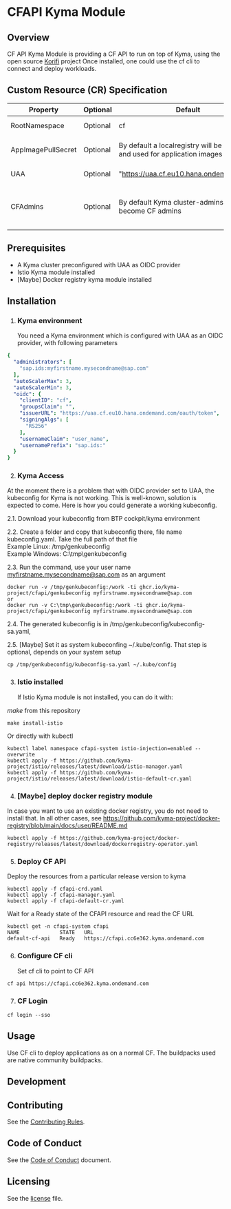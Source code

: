 # CFAPI Kyma Module

## Overview
CF API Kyma Module is providing a CF API to run on top of Kyma, using the open source [Korifi](https://github.com/cloudfoundry/korifi) project
Once installed, one could use the cf cli to connect and deploy workloads. 

## Custom Resource (CR) Specification
| Property | Optional | Default | Description |
|-----|-----|-----|-----|
| RootNamespace | Optional | cf | Root namespace for CF resources |
| AppImagePullSecret | Optional | By default a localregistry will be deployed and used for application images | Dockerregistry secret pointing to a custom docker registry |
| UAA | Optional | "https://uaa.cf.eu10.hana.ondemand.com" |  UAA URL to be used for authentication |
| CFAdmins | Optional | By default Kyma cluster-admins will become CF admins | List of users, which will become CF administrators.A user is expected in format sap.ids:\<sap email\> example sap.ids:samir.zeort@sap.com  |


## Prerequisites
* A Kyma cluster preconfigured with UAA as OIDC provider
* Istio Kyma module installed
* [Maybe] Docker registry kyma module installed

## Installation
1. ### Kyma environment ###

    You need a Kyma environment which is configured with UAA as an OIDC provider, with following parameters
``` yaml
{
  "administrators": [
    "sap.ids:myfirstname.mysecondname@sap.com"
  ],
  "autoScalerMax": 3,
  "autoScalerMin": 3,
  "oidc": {
    "clientID": "cf",
    "groupsClaim": "",
    "issuerURL": "https://uaa.cf.eu10.hana.ondemand.com/oauth/token",
    "signingAlgs": [
      "RS256"
    ],
    "usernameClaim": "user_name",
    "usernamePrefix": "sap.ids:"
  }
}
```
2. ### Kyma Access ###
At the moment there is a problem that with OIDC provider set to UAA, the kubeconfig for Kyma is not working. This is well-known, solution is expected to come. 
Here is how you could generate a working kubeconfig.

2.1. Download your kubeconfig from BTP cockpit/kyma environment

2.2. Create a folder and copy that kubeconfig there, file name kubeconfig.yaml. Take the full path of that file <br>
Example Linux: /tmp/genkubeconfig<br>
Example Windows: C:\tmp\genkubeconfig<br>

2.3. Run the command, use your user name myfirstname.mysecondname@sap.com as an argument
```
docker run -v /tmp/genkubeconfig:/work -ti ghcr.io/kyma-project/cfapi/genkubeconfig myfirstname.mysecondname@sap.com
or
docker run -v C:\tmp\genkubeconfig:/work -ti ghcr.io/kyma-project/cfapi/genkubeconfig myfirstname.mysecondname@sap.com
```

2.4. The generated kubeconfig is in /tmp/genkubeconfig/kubeconfig-sa.yaml, 

2.5. [Maybe] Set it as system kubeconfing ~/.kube/config. That step is optional, depends on your system setup
```
cp /tmp/genkubeconfig/kubeconfig-sa.yaml ~/.kube/config
```

3. ### Istio installed ###

    If Istio Kyma module is not installed, you can do it with:

*make* from this repository
```
make install-istio
```
Or directly with kubectl
```
kubectl label namespace cfapi-system istio-injection=enabled --overwrite
kubectl apply -f https://github.com/kyma-project/istio/releases/latest/download/istio-manager.yaml
kubectl apply -f https://github.com/kyma-project/istio/releases/latest/download/istio-default-cr.yaml
```

4. ### [Maybe] deploy docker registry module
In case you want to use an existing docker registry, you do not need to install that.
In all other cases, see https://github.com/kyma-project/docker-registry/blob/main/docs/user/README.md
```
kubectl apply -f https://github.com/kyma-project/docker-registry/releases/latest/download/dockerregistry-operator.yaml
```

5. ### Deploy CF API ###

Deploy the resources from a particular release version to kyma
```
kubectl apply -f cfapi-crd.yaml
kubectl apply -f cfapi-manager.yaml
kubectl apply -f cfapi-default-cr.yaml
```

  Wait for a Ready state of the CFAPI resource and read the CF URL 
```
kubectl get -n cfapi-system cfapi
NAME             STATE   URL
default-cf-api   Ready   https://cfapi.cc6e362.kyma.ondemand.com
```

6.  ### Configure CF cli ###

    Set cf cli to point to CF API 
```
cf api https://cfapi.cc6e362.kyma.ondemand.com 
```

7. ### CF Login ###
 
```
cf login --sso
```
   
## Usage

Use CF cli to deploy applications as on a normal CF. The buildpacks used are native community buildpacks. 

## Development

## Contributing
See the [Contributing Rules](CONTRIBUTING.md).

## Code of Conduct
See the [Code of Conduct](CODE_OF_CONDUCT.md) document.

## Licensing

See the [license](./LICENSE) file.
